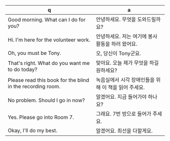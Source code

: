 q | a
---|---
Good morning. What can I do for you?	| 안녕하세요. 무엇을 도와드릴까요?
Hi. I'm here for the volunteer work.	| 안녕하세요. 저는 여기에 봉사 활동을 하러 왔어요.
Oh, you must be Tony.	| 오, 당신이 Tony군요.
That's right. What do you want me to do today?	| 맞아요. 오늘 제가 무엇을 하길 원하세요?
Please read this book for the blind in the recording room.	| 녹음실에서 시각 장애인들을 위해 이 책을 읽어 주세요.
No problem. Should I go in now?	| 알겠어요. 지금 들어가야 하나요?
Yes. Please go into Room 7.	| 그래요. 7번 방으로 들어가 주세요.
Okay, I'll do my best.	| 알겠어요. 최선을 다할게요.